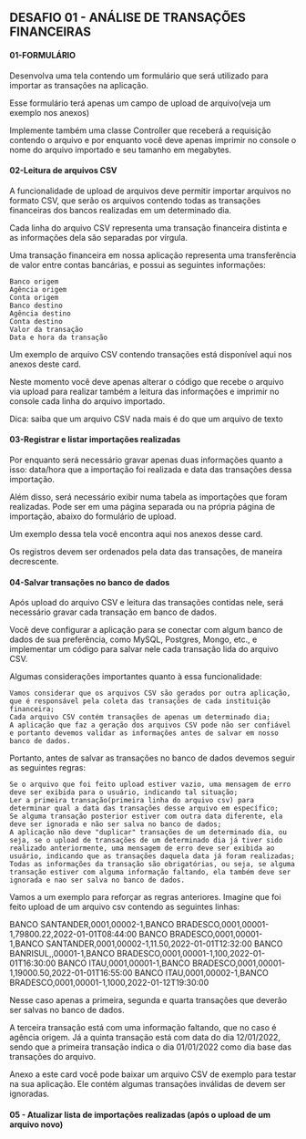 ## DESAFIO 01 - ANÁLISE DE TRANSAÇÕES FINANCEIRAS

#### 01-FORMULÁRIO

Desenvolva uma tela contendo um formulário que será utilizado para importar as transações na aplicação.

Esse formulário terá apenas um campo de upload de arquivo(veja um exemplo nos anexos)

Implemente também uma classe Controller que receberá a requisição contendo o arquivo e por enquanto você deve apenas imprimir no console o nome do arquivo importado e seu tamanho em megabytes.

#### 02-Leitura de arquivos CSV
A funcionalidade de upload de arquivos deve permitir importar arquivos no formato CSV, que serão os arquivos contendo todas as transações financeiras dos bancos realizadas em um determinado dia.

Cada linha do arquivo CSV representa uma transação financeira distinta e as informações dela são separadas por vírgula.

Uma transação financeira em nossa aplicação representa uma transferência de valor entre contas bancárias, e possui as seguintes informações:

    Banco origem
    Agência origem
    Conta origem
    Banco destino
    Agência destino
    Conta destino
    Valor da transação
    Data e hora da transação

Um exemplo de arquivo CSV contendo transações está disponível aqui nos anexos deste card.

Neste momento você deve apenas alterar o código que recebe o arquivo via upload para realizar também a leitura das informações e imprimir no console cada linha do arquivo importado.

Dica: saiba que um arquivo CSV nada mais é do que um arquivo de texto



#### 03-Registrar e listar importações realizadas
 Por enquanto será necessário gravar apenas duas informações quanto a isso: data/hora que a importação foi realizada e data das transações dessa importação.

Além disso, será necessário exibir numa tabela as importações que foram realizadas. Pode ser em uma página separada ou na própria página de importação, abaixo do formulário de upload.

Um exemplo dessa tela você encontra aqui nos anexos desse card.

Os registros devem ser ordenados pela data das transações, de maneira decrescente.

#### 04-Salvar transações no banco de dados
Após upload do arquivo CSV e leitura das transações contidas nele, será necessário gravar cada transação em banco de dados.

Você deve configurar a aplicação para se conectar com algum banco de dados de sua preferência, como MySQL, Postgres, Mongo, etc., e implementar um código para salvar nele cada transação lida do arquivo CSV.

Algumas considerações importantes quanto à essa funcionalidade:

    Vamos considerar que os arquivos CSV são gerados por outra aplicação, que é responsável pela coleta das transações de cada instituição financeira;
    Cada arquivo CSV contém transações de apenas um determinado dia;
    A aplicação que faz a geração dos arquivos CSV pode não ser confiável e portanto devemos validar as informações antes de salvar em nosso banco de dados.

Portanto, antes de salvar as transações no banco de dados devemos seguir as seguintes regras:

    Se o arquivo que foi feito upload estiver vazio, uma mensagem de erro deve ser exibida para o usuário, indicando tal situação;
    Ler a primeira transação(primeira linha do arquivo csv) para determinar qual a data das transações desse arquivo em específico;
    Se alguma transação posterior estiver com outra data diferente, ela deve ser ignorada e não ser salva no banco de dados;
    A aplicação não deve "duplicar" transações de um determinado dia, ou seja, se o upload de transações de um determinado dia já tiver sido realizado anteriormente, uma mensagem de erro deve ser exibida ao usuário, indicando que as transações daquela data já foram realizadas;
    Todas as informações da transação são obrigatórias, ou seja, se alguma transação estiver com alguma informação faltando, ela também deve ser ignorada e nao ser salva no banco de dados.

Vamos a um exemplo para reforçar as regras anteriores. Imagine que foi feito upload de um arquivo csv contendo as seguintes linhas:

BANCO SANTANDER,0001,00002-1,BANCO BRADESCO,0001,00001-1,79800.22,2022-01-01T08:44:00
BANCO BRADESCO,0001,00001-1,BANCO SANTANDER,0001,00002-1,11.50,2022-01-01T12:32:00
BANCO BANRISUL,,00001-1,BANCO BRADESCO,0001,00001-1,100,2022-01-01T16:30:00
BANCO ITAU,0001,00001-1,BANCO BRADESCO,0001,00001-1,19000.50,2022-01-01T16:55:00
BANCO ITAU,0001,00002-1,BANCO BRADESCO,0001,00001-1,1000,2022-01-12T19:30:00

Nesse caso apenas a primeira, segunda e quarta transações que deverão ser salvas no banco de dados.

A terceira transação está com uma informação faltando, que no caso é agência origem. Já a quinta transação está com data do dia 12/01/2022, sendo que a primeira transação indica o dia 01/01/2022 como dia base das transações do arquivo.

Anexo a este card você pode baixar um arquivo CSV de exemplo para testar na sua aplicação. Ele contém algumas transações inválidas de devem ser ignoradas.



#### 05 - Atualizar lista de importações realizadas (após o upload de um arquivo novo)